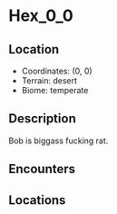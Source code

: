 # Hex_0_0

## Location
- Coordinates: (0, 0)
- Terrain: desert
- Biome: temperate

## Description
Bob is biggass fucking rat.

## Encounters


## Locations


